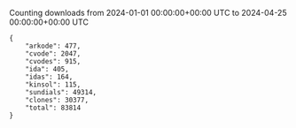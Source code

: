 
Counting downloads from 2024-01-01 00:00:00+00:00 UTC to 2024-04-25 00:00:00+00:00 UTC

```
{
    "arkode": 477,
    "cvode": 2047,
    "cvodes": 915,
    "ida": 405,
    "idas": 164,
    "kinsol": 115,
    "sundials": 49314,
    "clones": 30377,
    "total": 83814
}
```
